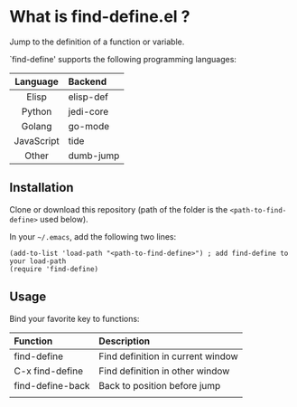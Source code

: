 # What is find-define.el ?
Jump to the definition of a function or variable.

`find-define' supports the following programming languages:

| Language   | Backend   |
| :--------: | :----     |
| Elisp      | elisp-def |
| Python     | jedi-core |
| Golang     | go-mode   |
| JavaScript | tide      |
| Other      | dumb-jump |

## Installation
Clone or download this repository (path of the folder is the `<path-to-find-define>` used below).

In your `~/.emacs`, add the following two lines:
```Elisp
(add-to-list 'load-path "<path-to-find-define>") ; add find-define to your load-path
(require 'find-define)
```

## Usage
Bind your favorite key to functions:

| Function         | Description                       |
| :--------        | :----                             |
| find-define      | Find definition in current window |
| C-x find-define  | Find definition in other window   |
| find-define-back | Back to position before jump      |
|                  |                                   |
